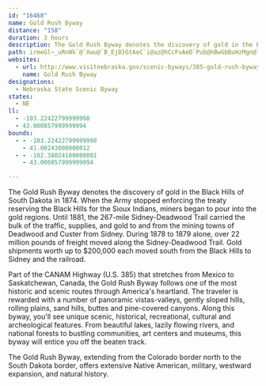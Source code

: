```yaml
---
id: "16468"
name: Gold Rush Byway
distance: "158"
duration: 3 hours
description: The Gold Rush Byway denotes the discovery of gold in the Black Hills of South Dakota in 1874.
path: irmeGl~_uRnNk`@`Xwu@`B_EjD}GtAeC`i@az@hCcFvAeD`Pub@hBwGbBuHzMgn@lDcLdImTnCiIhVkz@vG{U`B}HdA}GfPipAjDiSpVahAhEeO|DcL~BaGpCeG~u@y_Bbh@ahA`rAsqCrBkDvCyDbCuB~BcBfEmBpFsAhCSxDAhmI|C|fFt@bBc@~DyAlEmD|C_EnB{DlAaDR]d@MIs]Bqd@GiL?kiCFiXTsb@l~Aj@vw@ErJDfEQ`GgAhDkAjJeCxR{Fxz@}Uff@mNhB[rSeC|Hm@dJeA~fAkCbSs@f[u@~MQpMX~Kv@nG~@r`@|GrMlEnKdEzCp@hAFrn@lAtn@{@fFWrC_@vC{@dB}@ve@wWbCaBlF}B~Bo@|Di@h^{@nEe@hBe@vVcIbDqAlBgAdBqA`DsCtRwWhDgErEkDfBsBtAcCvCgJlBqE`IoMrDmInBaEvCeElCiCfI_G|[qT`HmE`^uQvP{HnEyArNuDxDoBjK{GhB_AdD_ApDUvpBDj~CQlyAxAx`@ClJMfG[fWkCnOgAdKMxg@I|ESnNyAt^EzJR~Ej@|B^fG~AvW`IxFl@pBJzC?tVmBhf@mE|CSvHQnhAEtsADbFLn^lC|GPjKD|EM~OiA|e@cEn{@mGjLWnLPnm@~DhI`@pXlB|DJvFFzhDDfHJjJ`AxFvAz{@hVnPlEfHfAbCP~DJlCCjGU``AeHbIg@tB?tDLrBVjJhB|HdAvDVrGNfpCVdbLd@xeBPj`@RzOQbT?hvDV`OFth@AxgBLvCEtHq@jTgEjN{C~CeArC{AdPaL`B}@|DgAbCWhAAxBLxAVlC~@xGbEzI~FrBdArBl@rCZxABnBG`C_@bDqAlCmB~CkDh@aA~AqD~J_]zAgEn@uAfBkCr@_AhB{AzrMq}JbFqDbB{@bFiBrG{@x~@sAxVJtLLr@LdQJb@MbJ?xPYzLy@fDI~xAvAfDLlDf@xD|@bGdCrt@n`@hzAxy@zHnFdEdDnm@lg@d]jXpkCvxBdXbUj`@z[bGtEjHzD|DvAzc@`M`GnBvE|BnCfBhBrAjDzCzvB~xB|BhClEdGxEnIjpA|iC|GfM`JhOjq@xcAps@blA~Sb]lLlQbOhR~CzEbWda@zVrb@fH|K|ExG`r@zz@xOhThCzC`HfG`n@jf@rGzFfClC|C`EpIbN`n@veAjQdZ`CjDbD~DxEvE|ErDhtBfzA|HnGdKxHrE`C`}@ba@vIrEfuCrcBlSfL|IdEzGfChErAzg@bOjGrAdIp@vHRzCKrH{@fHyAjIwC|YuPtPwKndAgn@nxAo}@nq@ya@bC_B~EaEvBsBdK{KlGcGpF_EnEeCtEqBrGoBbEy@bDe@`G_@rXMbd@?hPKvuA_@zFYpEaA`C_A`Bw@rCmBrBmB|CsD`eBi}BdPqUfB`CfGtHbGdFxGzDvSxKzHrCvIrBfFx@rBJxf@?bB}@jNiOjEoFdbEerFhCoE~AuDhAsDr@aDn@eEb@uENsD?md@TejARoF~@yGlBeGxBmFvnAuuCdy@alBbCeElAaArAk@bEMbBT`ENxbBd@|yAzBtrAYx|BEhdFk@jMKxvAoCvGE|xEe@vi@?tlBVnGKlEm@bEkAbBq@tBoA|BeBhCmCfCmDvMwXl@y@xAyAbBmAhC_AlB_@p]ClDaAxGqCvBa@nE]fhBb@hmBDfnBRlwDx@hcQ~@tCMfR}AlpFge@zD_@rCm@|G_CvGaE~iAw`And@o^nIoGlEsCzDmBjGgCzEkAdEq@lEc@jEWxF?LJxC@`GADsH?kEEIHcD@kMKcb@`@mlBGqp@O_F]_FsH_|@wAqVc@aMyZmsOE_HPma@lCqiES__@x@k_@b@gt@Ek[wDuiJ?aR|@kbDP_Eh@mDbBoGbf@}fBfIqYpCsLbD_RxEoZxs@qmElB}KtAqG|CwKtc@cwAfCwIdxBwuIl|A_iFXyA\{D@aPhb@CJiL^}Ul@wLxAaM~BsLv[{gArDmLjDgJrEiKbGgLxRo]|A{B~l@iw@dDsDxDmDvCyB|ByApk@e]|iIibF
websites:
  - url: http://www.visitnebraska.gov/scenic-byways/385-gold-rush-byway
    name: Gold Rush Byway
designations:
  - Nebraska State Scenic Byway
states:
  - NE
ll:
  - -103.22422799999998
  - 43.000857999999994
bounds:
  - - -103.22422799999998
    - 41.00243000000012
  - - -102.38024100000001
    - 43.000857999999994

---
```


The Gold Rush Byway denotes the discovery of gold in the Black Hills of South Dakota in 1874. When the Army stopped enforcing the treaty reserving the Black Hills for the Sioux Indians, miners began to pour into the gold regions. Until 1881, the 267-mile Sidney-Deadwood Trail carried the bulk of the traffic, supplies, and gold to and from the mining towns of Deadwood and Custer from Sidney. During 1878 to 1879 alone, over 22 million pounds of freight moved along the Sidney-Deadwood Trail. Gold shipments worth up to $200,000 each moved south from the Black Hills to Sidney and the railroad. 

Part of the CANAM Highway (U.S. 385) that stretches from Mexico to Saskatchewan, Canada, the Gold Rush Byway follows one of the most historic and scenic routes through America's heartland. The traveler is rewarded with a number of panoramic vistas-valleys, gently sloped hills, rolling plains, sand hills, buttes and pine-covered canyons. Along this byway, you'll see unique scenic, historical, recreational, cultural and archeological features. From beautiful lakes, lazily flowing rivers, and national forests to bustling communities, art centers and museums, this byway will entice you off the beaten track. 

The Gold Rush Byway, extending from the Colorado border north to the South Dakota border, offers extensive Native American, military, westward expansion, and natural history.

